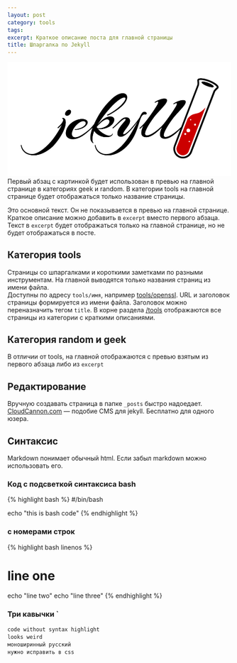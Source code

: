 ```yaml
---
layout: post
category: tools
tags:
excerpt: Краткое описание поста для главной страницы
title: Шпаргалка по Jekyll
---
```



![](/uploads/versions/4f9bd5334246d33651e846aed812280fbff586ba---x0-0-960-489-960-489x---.png)Первый абзац с картинкой будет использован в превью на главной странице в категориях geek и random. В категории tools на главной странице будет отображаться только название страницы.

Это основной текст. Он не показывается в превью на главной странице.  
Краткое описание можно добавить в `excerpt` вместо первого абзаца.  Текст в `excerpt` будет отображаться только на главной странице, но не будет отображаться в посте.

## Категория tools
Страницы со шпаргалками и короткими заметками по разными инструментам. На главной  выводятся только названия страниц из имени файла.  
Доступны по адресу `tools/имя`, например [tools/openssl](/tools/openssl). URL и заголовок страницы формируется из имени файла. Заголовок можно переназначить тегом `title`.
В корне раздела [/tools](/tools) отображаются все страницы из категории с краткими описаниями.

## Категория random и geek
В отличии от tools, на главной отображаются с превью взятым из первого абзаца либо из `excerpt`

## Редактирование 
Вручную создавать страница в папке `_posts` быстро надоедает.  
[CloudCannon.com](https://cloudcannon.com/) — подобие CMS для jekyll. Бесплатно для одного юзера.  

## Синтаксис
Markdown понимает обычный html. Eсли забыл markdown можно использовать его.

### Код с подсветкой синтаксиса bash

{% highlight bash %}
#/bin/bash

echo "this is bash code"
{% endhighlight %}

### с номерами строк

{% highlight bash linenos %}
# line one 
echo "line two"
echo "line three"
{% endhighlight %}


### Три кавычки `

```bash
code without syntax highlight
looks weird
моноширинный русский
нужно исправить в css
```






